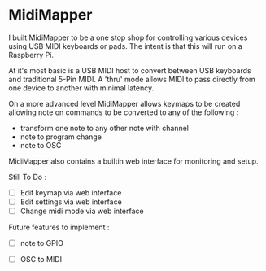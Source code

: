 # MidiMapper

I built MidiMapper to be a one stop shop for controlling various devices using USB MIDI keyboards or pads.  The intent is that this will run on a Raspberry Pi.

At it's most basic is a USB MIDI host to convert between USB keyboards and traditional 5-Pin MIDI. A 'thru' mode allows MIDI to pass directly from one device to another with minimal latency.

On a more advanced level MidiMapper allows keymaps to be created allowing note on commands to be converted to any of the following :

- transform one note to any other note with channel
- note to program change 
- note to OSC

MidiMapper also contains a builtin web interface for monitoring and setup.

Still To Do :
- [ ] Edit keymap via web interface
- [ ] Edit settings via web interface
- [ ] Change midi mode via web interface

Future features to implement :
- [ ] note to GPIO
- [ ] OSC to MIDI


